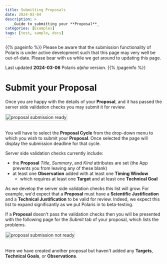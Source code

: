 ```yaml
---
title: Submitting Proposals
date: 2024-03-04
description: >
   _Guide to submitting your **Proposal**_
categories: [Examples]
tags: [test, sample, docs]
---
```


{{% pageinfo %}}
Please be aware that the submission functionality of Polaris is under active development such that this page
may very well be out-of-date. Please bear with us while we get around to updating this page. 

Last updated **2024-03-06** Polaris _alpha_ version.
{{% /pageinfo %}}


# Submit your Proposal

Once you are happy with the details of your **Proposal**, and it has passed the server side validation checks 
you may submit it for review.

<img src="/images/getting-started/proposal_submission_ready.png" style="width: fit-content" alt="proposal submission ready">
<br />
<br />

You will have to select the **Proposal Cycle** from the drop-down menu to which you wish to submit your **Proposal**.
Once selected the page will display the submission deadline for that cycle.

Server side validation checks currently include:

* the **Proposal** _Title_, _Summary_, and _Kind_ attributes are set (the App prevents you from leaving any of these blank)
* at least one **Observation** added with at least one **Timing Window**
  * which requires at least one **Target** and at least one **Technical Goal**

As we develop the server side validation checks this list will grow. For example, we'd expect that a **Proposal** 
must have a **Scientific Justification** and a **Technical Justification** to be valid for review. Indeed, we 
expect this list to expand significantly as we put Polaris in to beta-testing.

If a **Proposal** doesn't pass the validation checks then you will be presented with the following page for the 
_Submit_ tab of your proposal, which lists the problems.

<img src="/images/getting-started/proposal_submission_not_ready.png" style="width: fit-content" alt="proposal submission not ready">
<br />
<br />

Here we have created another proposal but haven't added any **Targets**, **Technical Goals**, or **Observations**.